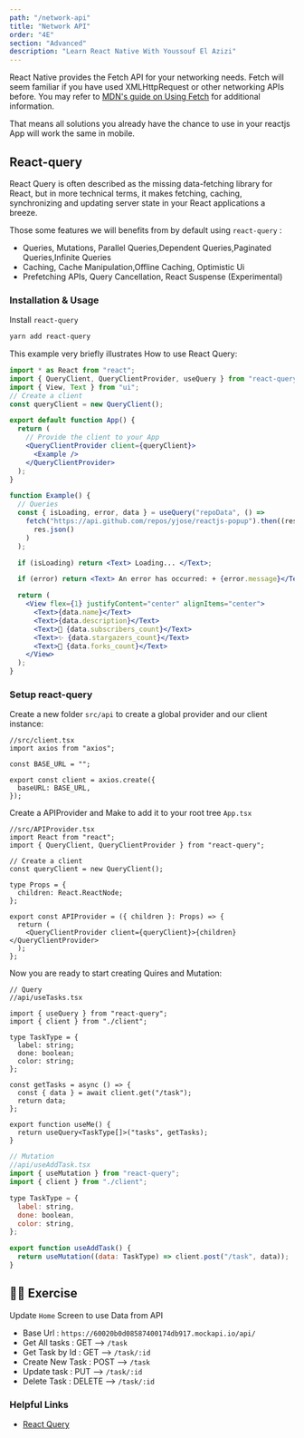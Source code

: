 ```yaml
---
path: "/network-api"
title: "Network API"
order: "4E"
section: "Advanced"
description: "Learn React Native With Youssouf El Azizi"
---
```


React Native provides the Fetch API for your networking needs. Fetch will seem familiar if you have used XMLHttpRequest or other networking APIs before. You may refer to [MDN's guide on Using Fetch](https://developer.mozilla.org/en-US/docs/Web/API/Fetch_API/Using_Fetch) for additional information.

That means all solutions you already have the chance to use in your reactjs App will work the same in mobile.

## React-query

React Query is often described as the missing data-fetching library for React, but in more technical terms, it makes fetching, caching, synchronizing and updating server state in your React applications a breeze.

Those some features we will benefits from by default using `react-query` :

- Queries, Mutations, Parallel Queries,Dependent Queries,Paginated Queries,Infinite Queries
- Caching, Cache Manipulation,Offline Caching, Optimistic Ui
- Prefetching APIs, Query Cancellation, React Suspense (Experimental)

### Installation & Usage

Install `react-query`

```bash
yarn add react-query
```

This example very briefly illustrates How to use React Query:

```jsx
import * as React from "react";
import { QueryClient, QueryClientProvider, useQuery } from "react-query";
import { View, Text } from "ui";
// Create a client
const queryClient = new QueryClient();

export default function App() {
  return (
    // Provide the client to your App
    <QueryClientProvider client={queryClient}>
      <Example />
    </QueryClientProvider>
  );
}

function Example() {
  // Queries
  const { isLoading, error, data } = useQuery("repoData", () =>
    fetch("https://api.github.com/repos/yjose/reactjs-popup").then((res) =>
      res.json()
    )
  );

  if (isLoading) return <Text> Loading... </Text>;

  if (error) return <Text> An error has occurred: + {error.message}</Text>;

  return (
    <View flex={1} justifyContent="center" alignItems="center">
      <Text>{data.name}</Text>
      <Text>{data.description}</Text>
      <Text>👀 {data.subscribers_count}</Text>
      <Text>✨ {data.stargazers_count}</Text>
      <Text>🍴 {data.forks_count}</Text>
    </View>
  );
}
```

### Setup react-query

Create a new folder `src/api` to create a global provider and our client instance:

```tsx
//src/client.tsx
import axios from "axios";

const BASE_URL = "";

export const client = axios.create({
  baseURL: BASE_URL,
});
```

Create a APIProvider and Make to add it to your root tree `App.tsx`

```tsx
//src/APIProvider.tsx
import React from "react";
import { QueryClient, QueryClientProvider } from "react-query";

// Create a client
const queryClient = new QueryClient();

type Props = {
  children: React.ReactNode;
};

export const APIProvider = ({ children }: Props) => {
  return (
    <QueryClientProvider client={queryClient}>{children}</QueryClientProvider>
  );
};
```

Now you are ready to start creating Quires and Mutation:

```tsx
// Query
//api/useTasks.tsx

import { useQuery } from "react-query";
import { client } from "./client";

type TaskType = {
  label: string;
  done: boolean;
  color: string;
};

const getTasks = async () => {
  const { data } = await client.get("/task");
  return data;
};

export function useMe() {
  return useQuery<TaskType[]>("tasks", getTasks);
}
```

```jsx
// Mutation
//api/useAddTask.tsx
import { useMutation } from "react-query";
import { client } from "./client";

type TaskType = {
  label: string,
  done: boolean,
  color: string,
};

export function useAddTask() {
  return useMutation((data: TaskType) => client.post("/task", data));
}
```

## 🧑‍💻 Exercise

Update `Home` Screen to use Data from API

- Base Url : `https://60020b0d08587400174db917.mockapi.io/api/`
- Get All tasks : GET --> `/task`
- Get Task by Id : GET --> `/task/:id`
- Create New Task : POST --> `/task`
- Update task : PUT --> `/task/:id`
- Delete Task : DELETE --> `/task/:id`

### Helpful Links

- [React Query](https://react-query.tanstack.com/)

